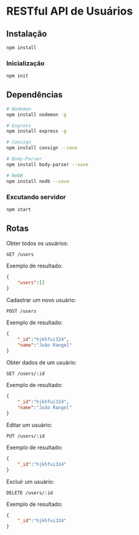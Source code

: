 # RESTful API de Usuários

## Instalação

```bash
npm install
```

### Inicialização
```bash
npm init
```

## Dependências

```bash
# Nodemon
npm install nodemon -g

# Express
npm install express -g

# Consign
npm install consign --save

# Body-Parser
npm install body-parser --save

# NeDB
npm install nedb --save
```

### Excutando servidor

```bash
npm start
```

## Rotas
Obter todos os usuários:
```bash
GET /users
```

Exemplo de resultado:
```json
{
    "users":[]
}
```

Cadastrar um novo usuário:
```
POST /users
```

Exemplo de resultado:
```json
{
    "_id":"hjkhfui324",
    "name":"João Rangel"
}
```

Obter dados de um usuário:
```bash
GET /users/:id
```

Exemplo de resultado:
```json
{
    "_id":"hjkhfui324",
    "name":"João Rangel"
}
```

Editar um usuário:
```
PUT /users/:id
```

Exemplo de resultado:
```json
{
    "_id":"hjkhfui324"
}
```

Excluir um usuário:
```
DELETE /users/:id
```

Exemplo de resultado:
```json
{
    "_id":"hjkhfui324"
}
```